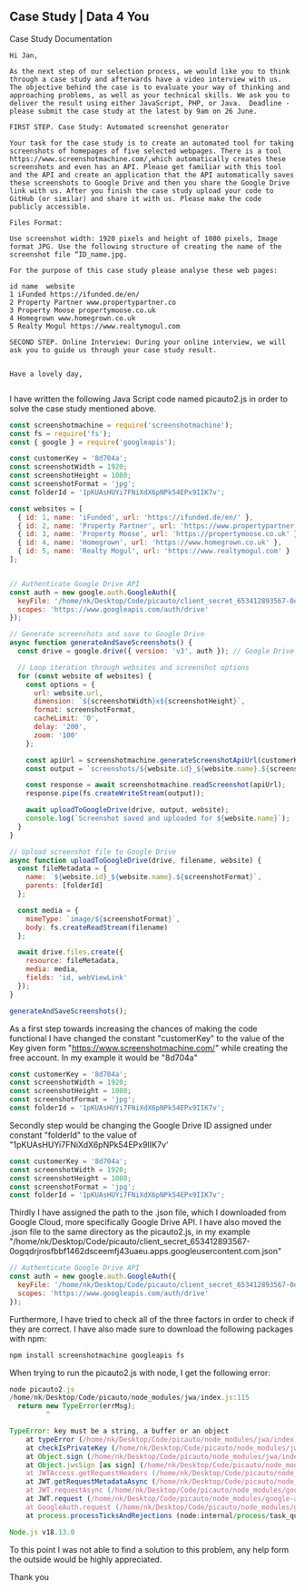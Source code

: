 ## Case Study | Data 4 You

Case Study Documentation

```
Hi Jan,

As the next step of our selection process, we would like you to think through a case study and afterwards have a video interview with us. The objective behind the case is to evaluate your way of thinking and approaching problems, as well as your technical skills. We ask you to deliver the result using either JavaScript, PHP, or Java.  Deadline - please submit the case study at the latest by 9am on 26 June.

FIRST STEP. Case Study: Automated screenshot generator

Your task for the case study is to create an automated tool for taking screenshots of homepages of five selected webpages. There is a tool https://www.screenshotmachine.com/,which automatically creates these screenshots and even has an API. Please get familiar with this tool and the API and create an application that the API automatically saves these screenshots to Google Drive and then you share the Google Drive link with us. After you finish the case study upload your code to GitHub (or similar) and share it with us. Please make the code publicly accessible.

Files Format:

Use screenshot width: 1920 pixels and height of 1080 pixels, Image format JPG. Use the following structure of creating the name of the screenshot file “ID_name.jpg.

For the purpose of this case study please analyse these web pages:

id name  website
1 iFunded https://ifunded.de/en/
2 Property Partner www.propertypartner.co
3 Property Moose propertymoose.co.uk
4 Homegrown www.homegrown.co.uk
5 Realty Mogul https://www.realtymogul.com

SECOND STEP. Online Interview: During your online interview, we will ask you to guide us through your case study result.


Have a lovely day,


```

I have written the following Java Script code named picauto2.js in order to solve the case study mentioned above. 

```js
const screenshotmachine = require('screenshotmachine');
const fs = require('fs');
const { google } = require('googleapis');

const customerKey = '8d704a';
const screenshotWidth = 1920;
const screenshotHeight = 1080;
const screenshotFormat = 'jpg';
const folderId = '1pKUAsHUYi7FNiXdX6pNPk54EPx9IIK7v';

const websites = [
  { id: 1, name: 'iFunded', url: 'https://ifunded.de/en/' },
  { id: 2, name: 'Property Partner', url: 'https://www.propertypartner.co' },
  { id: 3, name: 'Property Moose', url: 'https://propertymoose.co.uk' },
  { id: 4, name: 'Homegrown', url: 'https://www.homegrown.co.uk' },
  { id: 5, name: 'Realty Mogul', url: 'https://www.realtymogul.com' }
];


// Authenticate Google Drive API
const auth = new google.auth.GoogleAuth({
  keyFile: '/home/nk/Desktop/Code/picauto/client_secret_653412893567-0ogqdrjrosfbbf1462dsceemfj43uaeu.apps.googleusercontent.com.json', // Path to your Google Cloud Platform service account credentials
  scopes: 'https://www.googleapis.com/auth/drive'
});

// Generate screenshots and save to Google Drive
async function generateAndSaveScreenshots() {
  const drive = google.drive({ version: 'v3', auth }); // Google Drive API Initialization

  // Loop iteration through websites and screenshot options
  for (const website of websites) {
    const options = {
      url: website.url,
      dimension: `${screenshotWidth}x${screenshotHeight}`,
      format: screenshotFormat,
      cacheLimit: '0',
      delay: '200',
      zoom: '100'
    };

    const apiUrl = screenshotmachine.generateScreenshotApiUrl(customerKey, '', options); // Generate Screenshot API URL
    const output = `screenshots/${website.id}_${website.name}.${screenshotFormat}`; // Where to save screenshot

    const response = await screenshotmachine.readScreenshot(apiUrl);
    response.pipe(fs.createWriteStream(output));

    await uploadToGoogleDrive(drive, output, website);
    console.log(`Screenshot saved and uploaded for ${website.name}`);
  }
}

// Upload screenshot file to Google Drive
async function uploadToGoogleDrive(drive, filename, website) {
  const fileMetadata = {
    name: `${website.id}_${website.name}.${screenshotFormat}`,
    parents: [folderId]
  };

  const media = {
    mimeType: `image/${screenshotFormat}`,
    body: fs.createReadStream(filename)
  };

  await drive.files.create({
    resource: fileMetadata,
    media: media,
    fields: 'id, webViewLink'
  });
}

generateAndSaveScreenshots();
```

As a first step towards increasing the chances of making the code functional I have changed the constant "customerKey" to the value of the Key given form "https://www.screenshotmachine.com/" while creating the free account. In my example it would be "8d704a"

```js
const customerKey = '8d704a';
const screenshotWidth = 1920;
const screenshotHeight = 1080;
const screenshotFormat = 'jpg';
const folderId = '1pKUAsHUYi7FNiXdX6pNPk54EPx9IIK7v';
```

Secondly step would be changing the Google Drive ID assigned under constant "folderId" to the value of "1pKUAsHUYi7FNiXdX6pNPk54EPx9IIK7v'

```js
const customerKey = '8d704a';
const screenshotWidth = 1920;
const screenshotHeight = 1080;
const screenshotFormat = 'jpg';
const folderId = '1pKUAsHUYi7FNiXdX6pNPk54EPx9IIK7v';
```

Thirdly I have assigned the path to the .json file, which I downloaded from Google Cloud, more specifically Google Drive API. I have also moved the .json file to the same directory as the picauto2.js, in my example "/home/nk/Desktop/Code/picauto/client_secret_653412893567-0ogqdrjrosfbbf1462dsceemfj43uaeu.apps.googleusercontent.com.json"

```js
// Authenticate Google Drive API
const auth = new google.auth.GoogleAuth({
  keyFile: '/home/nk/Desktop/Code/picauto/client_secret_653412893567-0ogqdrjrosfbbf1462dsceemfj43uaeu.apps.googleusercontent.com.json', // Path to your Google Cloud Platform service account credentials
  scopes: 'https://www.googleapis.com/auth/drive'
});
```

Furthermore, I have tried to check all of the three factors in order to check if they are correct. I have also made sure to download the following packages with npm:

```js
npm install screenshotmachine googleapis fs 
```

When trying to run the picauto2.js with node, I get the following error:

```js
node picauto2.js                            
/home/nk/Desktop/Code/picauto/node_modules/jwa/index.js:115
  return new TypeError(errMsg);
         ^

TypeError: key must be a string, a buffer or an object
    at typeError (/home/nk/Desktop/Code/picauto/node_modules/jwa/index.js:115:10)
    at checkIsPrivateKey (/home/nk/Desktop/Code/picauto/node_modules/jwa/index.js:61:9)
    at Object.sign (/home/nk/Desktop/Code/picauto/node_modules/jwa/index.js:147:5)
    at Object.jwsSign [as sign] (/home/nk/Desktop/Code/picauto/node_modules/jws/lib/sign-stream.js:32:24)
    at JWTAccess.getRequestHeaders (/home/nk/Desktop/Code/picauto/node_modules/google-auth-library/build/src/auth/jwtaccess.js:123:31)
    at JWT.getRequestMetadataAsync (/home/nk/Desktop/Code/picauto/node_modules/google-auth-library/build/src/auth/jwtclient.js:86:51)
    at JWT.requestAsync (/home/nk/Desktop/Code/picauto/node_modules/google-auth-library/build/src/auth/oauth2client.js:371:34)
    at JWT.request (/home/nk/Desktop/Code/picauto/node_modules/google-auth-library/build/src/auth/oauth2client.js:365:25)
    at GoogleAuth.request (/home/nk/Desktop/Code/picauto/node_modules/google-auth-library/build/src/auth/googleauth.js:674:23)
    at process.processTicksAndRejections (node:internal/process/task_queues:95:5)

Node.js v18.13.0
```

To this point I was not able to find a solution to this problem, any help form the outside would be highly appreciated.

Thank you